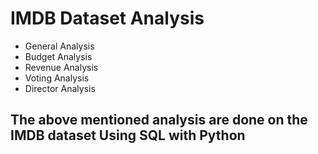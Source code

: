 # IMDB Dataset Analysis
- General Analysis
- Budget Analysis
- Revenue Analysis
- Voting Analysis
- Director Analysis

## The above mentioned analysis are done on the IMDB dataset Using SQL with Python
